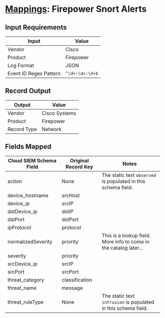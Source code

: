 # [Mappings](README.md): Firepower Snort Alerts

## Input Requirements

|Input|Value|
|-----|-----|
|Vendor|Cisco|
|Product|Firepower|
|Log Format|JSON|
|Event ID Regex Pattern|`^\d+:\d+:\d+$`|

## Record Output

|Output|Value|
|------|-----|
|Vendor|Cisco Systems|
|Product|Firepower|
|Record Type|Network|

## Fields Mapped

|Cloud SIEM Schema Field|Original Record Key|Notes|
|-----------------------|-------------------|-----|
|action|None|The static text `observed` is populated in this schema field.|
|device_hostname|srcHost||
|device_ip|srcIP||
|dstDevice_ip|dstIP||
|dstPort|dstPort||
|ipProtocol|protocol||
|normalizedSeverity|priority|This is a lookup field. More info to come in the catalog later...|
|severity|priority||
|srcDevice_ip|srcIP||
|srcPort|srcPort||
|threat_category|classification||
|threat_name|message||
|threat_ruleType|None|The static text `intrusion` is populated in this schema field.|


